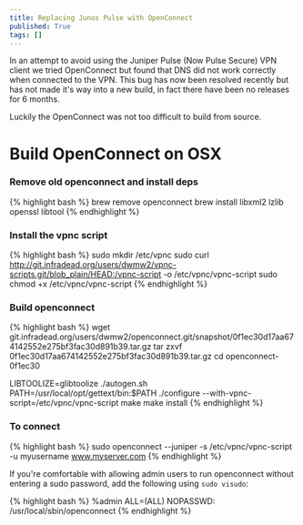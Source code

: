 ```yaml
---
title: Replacing Junos Pulse with OpenConnect
published: True
tags: []
---
```


In an attempt to avoid using the Juniper Pulse (Now Pulse Secure) VPN client we tried OpenConnect but found that DNS did not work correctly when connected to the VPN.
This bug has now been resolved recently but has not made it's way into a new build, in fact there have been no releases for 6 months.

Luckily the OpenConnect was not too difficult to build from source.

# Build OpenConnect on OSX

### Remove old openconnect and install deps

{% highlight bash %}
brew remove openconnect
brew install libxml2 lzlib openssl libtool
{% endhighlight %}

### Install the vpnc script

{% highlight bash %}
sudo mkdir /etc/vpnc
sudo curl http://git.infradead.org/users/dwmw2/vpnc-scripts.git/blob_plain/HEAD:/vpnc-script -o /etc/vpnc/vpnc-script
sudo chmod +x /etc/vpnc/vpnc-script
{% endhighlight %}

### Build openconnect

{% highlight bash %}
wget git.infradead.org/users/dwmw2/openconnect.git/snapshot/0f1ec30d17aa674142552e275bf3fac30d891b39.tar.gz
tar zxvf 0f1ec30d17aa674142552e275bf3fac30d891b39.tar.gz
cd openconnect-0f1ec30

LIBTOOLIZE=glibtoolize ./autogen.sh
PATH=/usr/local/opt/gettext/bin:$PATH
./configure --with-vpnc-script=/etc/vpnc/vpnc-script
make
make install
{% endhighlight %}

### To connect

{% highlight bash %}
sudo openconnect --juniper -s /etc/vpnc/vpnc-script -u myusername www.myserver.com
{% endhighlight %}

If you're comfortable with allowing admin users to run openconnect without entering a sudo password, add the following using `sudo visudo`:

{% highlight bash %}
%admin  ALL=(ALL) NOPASSWD: /usr/local/sbin/openconnect
{% endhighlight %}
